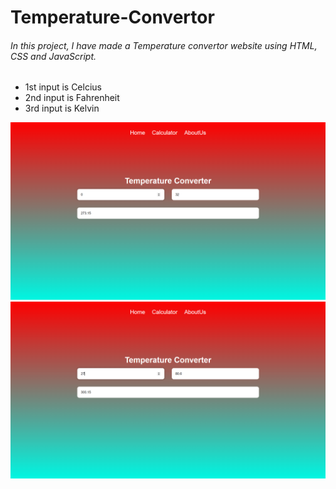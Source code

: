 # Temperature-Convertor

###### In this project, I have made a Temperature convertor website using HTML, CSS and JavaScript.

* 1st input is Celcius
* 2nd input is Fahrenheit
* 3rd input is Kelvin

![1660936331494](image/README/1660936331494.png)![1660936346176](image/README/1660936346176.png)
